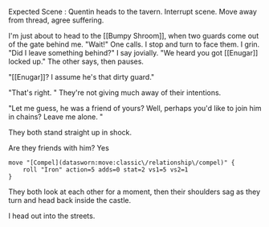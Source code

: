 Expected Scene : Quentin heads to the tavern. 
Interrupt scene. Move away from thread, agree suffering.

I'm just about to head to the [[Bumpy Shroom]], when two guards come out of the gate behind me. 
"Wait!" One calls. I stop and turn to face them. I grin.
"Did I leave something behind?" I say jovially. 
"We heard you got [[Enugar]] locked up." The other says, then pauses.

"[[Enugar]]? I assume he's that dirty guard."

"That's right. " They're not giving much away of their intentions. 

"Let me guess, he was a friend of yours? Well, perhaps you'd like to join him in chains? Leave me alone. "

They both stand straight up in shock. 

Are they friends with him? Yes

```iron-vault-mechanics
move "[Compel](datasworn:move:classic\/relationship\/compel)" {
    roll "Iron" action=5 adds=0 stat=2 vs1=5 vs2=1
}
```

They both look at each other for a moment, then their shoulders sag as they turn and head back inside the castle.

I head out into the streets. 